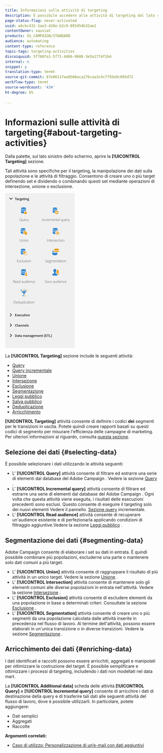 ```yaml
---
title: Informazioni sulle attività di targeting
description: È possibile accedere alle attività di targeting dal lato sinistro dello schermo.
page-status-flag: never-activated
uuid: a6cbc431-1ae3-428e-b2c9-893454b32ae2
contentOwner: sauviat
products: SG_CAMPAIGN/STANDARD
audience: automating
content-type: reference
topic-tags: targeting-activities
discoiquuid: 5f7607a1-5f71-4d66-9688-3e5a1774f1b4
internal: n
snippet: y
translation-type: tm+mt
source-git-commit: 87e0611fae0560aca276caa3c4cf793e9c095d72
workflow-type: tm+mt
source-wordcount: '434'
ht-degree: 6%

---
```



# Informazioni sulle attività di targeting{#about-targeting-activities}

Dalla palette, sul lato sinistro dello schermo, aprire la **[!UICONTROL Targeting]** sezione.

Tali attività sono specifiche per il targeting, la manipolazione dei dati sulla popolazione e le attività di filtraggio. Consentono di creare uno o più target definendo set e dividendo o combinando questi set mediante operazioni di intersezione, unione o esclusione.

![](assets/wkf_targeting_activities.png)

La **[!UICONTROL Targeting]** sezione include le seguenti attività:

* [Query](../../automating/using/query.md)
* [Query incrementale](../../automating/using/incremental-query.md)
* [Unione](../../automating/using/union.md)
* [Intersezione](../../automating/using/intersection.md)
* [Esclusione](../../automating/using/exclusion.md)
* [Segmentazione](../../automating/using/segmentation.md)
* [Leggi pubblico](../../automating/using/read-audience.md)
* [Salva pubblico](../../automating/using/save-audience.md)
* [Deduplicazione](../../automating/using/deduplication.md)
* [Arricchimento](../../automating/using/enrichment.md)

**[!UICONTROL Targeting]** attività consente di definire i codici **dei** segmenti per le transizioni in uscita. Potete quindi creare rapporti basati su questi codici di segmento per misurare l&#39;efficienza delle campagne di marketing. Per ulteriori informazioni al riguardo, consulta [questa sezione](../../reporting/using/creating-a-report-workflow-segment.md).

## Selezione dei dati {#selecting-data}

È possibile selezionare i dati utilizzando le attività seguenti:

* L&#39; **[!UICONTROL Query]** attività consente di filtrare ed estrarre una serie di elementi dal database del Adobe Campaign . Vedere la sezione [Query](../../automating/using/query.md) .
* L&#39; **[!UICONTROL Incremental query]** attività consente di filtrare ed estrarre una serie di elementi dal database del Adobe Campaign . Ogni volta che questa attività viene eseguita, i risultati delle esecuzioni precedenti sono esclusi. Questo consente di eseguire il targeting solo dei nuovi elementi Vedere il pannello. [Sezione query](../../automating/using/incremental-query.md) incrementale.
* L&#39; **[!UICONTROL Read audience]** attività consente di recuperare un&#39;audience esistente e di perfezionarla applicando condizioni di filtraggio aggiuntive.Vedere la sezione [Leggi pubblico](../../automating/using/read-audience.md) .

## Segmentazione dei dati {#segmenting-data}

 Adobe Campaign consente di elaborare i set su dati in entrata. È quindi possibile combinare più popolazioni, escluderne una parte o mantenere solo dati comuni a più target.

* L&#39; **[!UICONTROL Union]** attività consente di raggruppare il risultato di più attività in un unico target. Vedere la sezione [Unione](../../automating/using/union.md) .
* L&#39; **[!UICONTROL Intersection]** attività consente di mantenere solo gli elementi comuni alle diverse popolazioni in entrata nell&#39;attività. Vedere la sezione [Intersezione](../../automating/using/intersection.md) .
* L&#39; **[!UICONTROL Exclusion]** attività consente di escludere elementi da una popolazione in base a determinati criteri. Consultate la sezione [Esclusione](../../automating/using/exclusion.md) .
* L&#39; **[!UICONTROL Segmentation]** attività consente di creare uno o più segmenti da una popolazione calcolata dalle attività inserite in precedenza nel flusso di lavoro. Al termine dell&#39;attività, possono essere elaborati in un&#39;unica transizione o in diverse transizioni. Vedere la sezione [Segmentazione](../../automating/using/segmentation.md) .

## Arricchimento dei dati {#enriching-data}

I dati identificati e raccolti possono essere arricchiti, aggregati e manipolati per ottimizzare la costruzione del target. È possibile semplificare e ottimizzare i processi di targeting, includendo i dati non modellati nel data mart.

La **[!UICONTROL Additional data]** scheda delle attività **[!UICONTROL Query]** e **[!UICONTROL Incremental query]** consente di arricchire i dati di destinazione della query e di trasferire tali dati alle seguenti attività del flusso di lavoro, dove è possibile utilizzarli. In particolare, potete aggiungere:

* Dati semplici
* Aggregati
* Raccolte

**Argomenti correlati:**

* [Caso di utilizzo: Personalizzazione di un’e-mail con dati aggiuntivi](../../automating/using/personalizing-email-with-additional-data.md)
